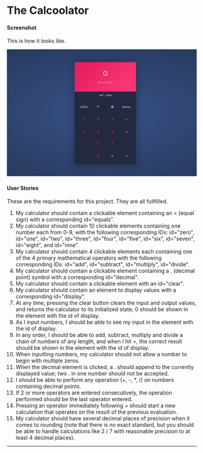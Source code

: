 # The Calcoolator

#### Screenshot

This is how it looks like.

![Screenshot](Screenshot.png "Screenshot")

#### User Stories

These are the requirements for this project. They are all fullfilled.

1. My calculator should contain a clickable element containing an = (equal sign) with a corresponding id="equals".
2. My calculator should contain 10 clickable elements containing one number each from 0-9, with the following corresponding IDs: id="zero", id="one", id="two", id="three", id="four", id="five", id="six", id="seven", id="eight", and id="nine".
3. My calculator should contain 4 clickable elements each containing one of the 4 primary mathematical operators with the following corresponding IDs: id="add", id="subtract", id="multiply", id="divide".
4. My calculator should contain a clickable element containing a . (decimal point) symbol with a corresponding id="decimal".
5. My calculator should contain a clickable element with an id="clear".
6. My calculator should contain an element to display values with a corresponding id="display".
7. At any time, pressing the clear button clears the input and output values, and returns the calculator to its initialized state; 0 should be shown in the element with the id of display.
8. As I input numbers, I should be able to see my input in the element with the id of display.
9. In any order, I should be able to add, subtract, multiply and divide a chain of numbers of any length, and when I hit =, the correct result should be shown in the element with the id of display.
10. When inputting numbers, my calculator should not allow a number to begin with multiple zeros.
11. When the decimal element is clicked, a . should append to the currently displayed value; two . in one number should not be accepted.
12. I should be able to perform any operation (+, -, *, /) on numbers containing decimal points.
13. If 2 or more operators are entered consecutively, the operation performed should be the last operator entered.
14. Pressing an operator immediately following = should start a new calculation that operates on the result of the previous evaluation.
15. My calculator should have several decimal places of precision when it comes to rounding (note that there is no exact standard, but you should be able to handle calculations like 2 / 7 with reasonable precision to at least 4 decimal places).

---